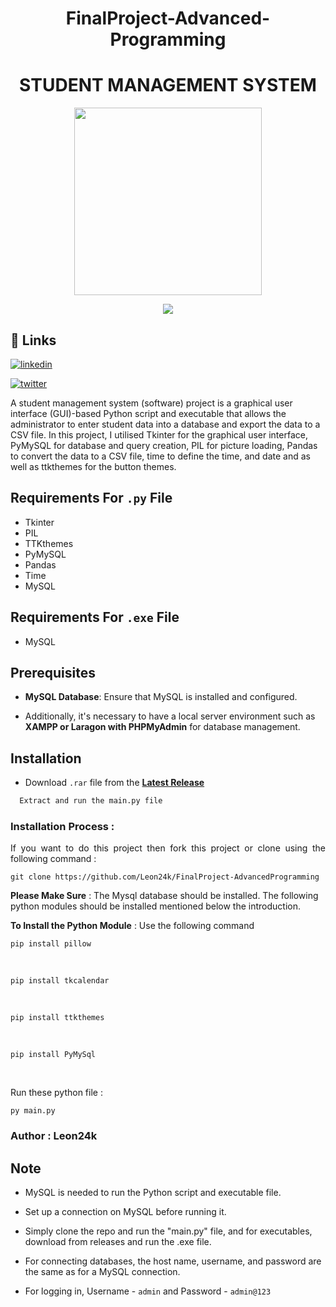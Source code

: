<h1 align="center">FinalProject-Advanced-Programming</h1>
<h1 align="center">STUDENT MANAGEMENT SYSTEM</h1>


<p align="center">
  <img src="https://cdn-icons-png.flaticon.com/512/2995/2995620.png" width="300" height="300">
</p>

<p align="center"> <img src="https://camo.githubusercontent.com/88bbf433a496f558c157db0d6b4fe4cb0deef286c920f9ca61f1cb0ad3200cfb/68747470733a2f2f6b6f6d617265762e636f6d2f67687076632f3f757365726e616d653d6c656f6e32346b266c6162656c3d50726f66696c65253230766965777326636f6c6f723d306537356236267374796c653d666c6174" /> </p>


## 🔗 Links

[![linkedin](https://img.shields.io/badge/linkedin-0A66C2?style=for-the-badge&logo=linkedin&logoColor=white)](https://www.linkedin.com/in/rumadirivo/)

[![twitter](https://img.shields.io/badge/twitter-1DA1F2?style=for-the-badge&logo=twitter&logoColor=white)](https://twitter.com/blueonnn)


A student management system (software) project is a graphical user interface (GUI)-based Python script and executable that allows the administrator to enter student data into a database and export the data to a CSV file. In this project, I utilised Tkinter for the graphical user interface, PyMySQL for database and query creation, PIL for picture loading, Pandas to convert the data to a CSV file, time to define the time, and date and as well as ttkthemes for the button themes.


## Requirements For `.py` File  
* Tkinter
* PIL
* TTKthemes
* PyMySQL
* Pandas
* Time
* MySQL


## Requirements For `.exe` File

* MySQL

## Prerequisites
- **MySQL Database**: Ensure that MySQL is installed and configured.

- Additionally, it's necessary to have a local server environment such as **XAMPP or Laragon with PHPMyAdmin** for database management.


## Installation

* Download `.rar` file from the [**Latest Release**](https://github.com/Leon24k/FinalProject-AdvancedProgramming/releases/tag/v1.0)
```bash
  Extract and run the main.py file
```

### Installation Process :
<p align="justify">If you want to do this project then fork this project or clone using the following command :

    git clone https://github.com/Leon24k/FinalProject-AdvancedProgramming

**Please Make Sure** : The Mysql database should be installed. The following python modules should be installed mentioned below the introduction.

**To Install the Python Module** : Use the following command

    pip install pillow
 <br />
 

    pip install tkcalendar
  
  <br />
  

    pip install ttkthemes
<br />

    pip install PyMySql
<br />

Run these python file :

    py main.py
    
### Author : Leon24k

## Note

* MySQL is needed to run the Python script and executable file.

* Set up a connection on MySQL before running it.

* Simply clone the repo and run the "main.py" file, and for executables, download from releases and run the .exe file.

* For connecting databases, the host name, username, and password are the same as for a MySQL connection.

* For logging in, Username - `admin` and Password - `admin@123`
